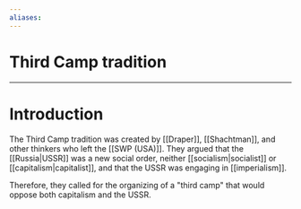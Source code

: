 ```yaml
---
aliases: 
---
```

# Third Camp tradition


---
# Introduction
The Third Camp tradition was created by [[Draper]], [[Shachtman]], and other thinkers who left the [[SWP (USA)]]. They argued that the [[Russia|USSR]] was a new social order, neither [[socialism|socialist]] or [[capitalism|capitalist]], and that the USSR was engaging in [[imperialism]]. 

Therefore, they called for the organizing of a "third camp" that would oppose both capitalism and the USSR. 